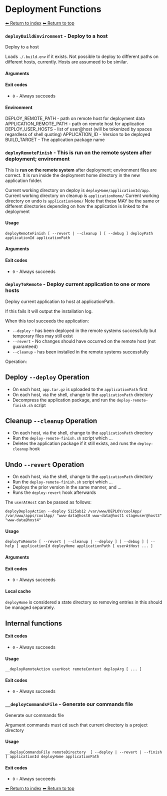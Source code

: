 # Deployment Functions

[⬅ Return to index](index.md)
[⬅ Return to top](../index.md)


### `deployBuildEnvironment` - Deploy to a host

Deploy to a host

Loads `./.build.env` if it exists.
Not possible to deploy to different paths on different hosts, currently. Hosts are assumeed to be similar.

#### Arguments



#### Exit codes

- `0` - Always succeeds

#### Environment

DEPLOY_REMOTE_PATH - path on remote host for deployment data
APPLICATION_REMOTE_PATH - path on remote host for application
DEPLOY_USER_HOSTS - list of user@host (will be tokenized by spaces regardless of shell quoting)
APPLICATION_ID - Version to be deployed
BUILD_TARGET - The application package name

### `deployRemoteFinish` - This is **run on the remote system** after deployment; environment

This is **run on the remote system** after deployment; environment files are correct.
It is run inside the deployment home directory in the new application folder.

Current working directory on deploy is `deployHome/applicationId/app`.
Current working directory on cleanup is `applicationHome/`
Current working directory on undo is `applicationHome/`
Note that these MAY be the same or different directories depending on how the application is linked to the deployment

#### Usage

    deployRemoteFinish [ --revert | --cleanup ] [ --debug ] deployPath applicationId applicationPath
    

#### Arguments



#### Exit codes

- `0` - Always succeeds

### `deployToRemote` - Deploy current application to one or more hosts

Deploy current application to host at applicationPath.

If this fails it will output the installation log.

When this tool succeeds the application:

- `--deploy` - has been deployed in the remote systems successfully but temporary files may still exist
- `--revert` - No changes should have occurred on the remote host (not guaranteed)
- `--cleanup` - has been installed in the remote systems successfully

Operation:

## Deploy `--deploy` Operation

- On each host, `app.tar.gz` is uploaded to the `applicationPath` first
- On each host, via the shell, change to the `applicationPath` directory
- Decompress the application package, and run the `deploy-remote-finish.sh` script

## Cleanup `--cleanup` Operation

- On each host, via the shell, change to the `applicationPath` directory
- Run the `deploy-remote-finish.sh` script which ...
- Deletes the application package if it still exists, and runs the `deploy-cleanup` hook

## Undo `--revert` Operation

- On each host, via the shell, change to the `applicationPath` directory
- Run the `deploy-remote-finish.sh` script which ...
- Deploys the prior version in the same manner, and ... <!-- needs expansion TODO -->
- Runs the `deploy-revert` hook afterwards

The `userAtHost` can be passed as follows:

    deployDeployAction --deploy 5125ab12 /var/www/DEPLOY/coolApp/ /var/www/apps/coolApp/ "www-data@host0 www-data@host1 stageuser@host3" "www-data@host4"

#### Usage

    deployToRemote [ --revert | --cleanup | --deploy ] [ --debug ] [ --help ] applicationId deployHome applicationPath [ userAtHost ... ]
    

#### Arguments



#### Exit codes

- `0` - Always succeeds

#### Local cache

`deployHome` is considered a state directory so removing entries in this should be managed separately.

## Internal functions


#### Exit codes

- `0` - Always succeeds

#### Usage

    __deployRemoteAction userHost remoteContext deployArg [ ... ]
    

#### Exit codes

- `0` - Always succeeds

### `__deployCommandsFile` - Generate our commands file

Generate our commands file

Argument commands must cd such that current directory is a project directory

#### Usage

    __deployCommandsFile remoteDirectory  [ --deploy | --revert | --finish ] applicationId deployHome applicationPath
    

#### Exit codes

- `0` - Always succeeds

[⬅ Return to index](index.md)
[⬅ Return to top](../index.md)
